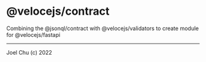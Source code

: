 # @velocejs/contract

Combining the @jsonql/contract with @velocejs/validators to create module for @velocejs/fastapi

---

Joel Chu (c) 2022 
